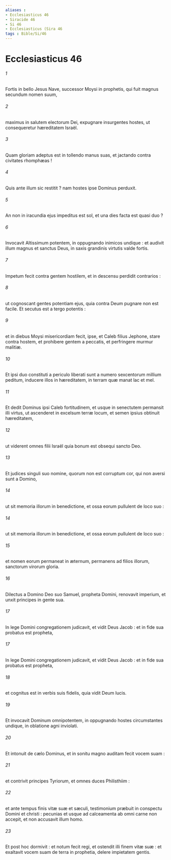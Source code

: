 ```yaml
---
aliases : 
- Ecclesiasticus 46
- Siracide 46
- Si 46
- Ecclesiasticus (Sira 46
tags : Bible/Si/46
---
```


# Ecclesiasticus 46

###### 1
Fortis in bello Jesus Nave, successor Moysi in prophetis, qui fuit magnus secundum nomen suum,
###### 2
maximus in salutem electorum Dei, expugnare insurgentes hostes, ut consequeretur hæreditatem Israël.
###### 3
Quam gloriam adeptus est in tollendo manus suas, et jactando contra civitates rhomphæas !
###### 4
Quis ante illum sic restitit ? nam hostes ipse Dominus perduxit.
###### 5
An non in iracundia ejus impeditus est sol, et una dies facta est quasi duo ?
###### 6
Invocavit Altissimum potentem, in oppugnando inimicos undique : et audivit illum magnus et sanctus Deus, in saxis grandinis virtutis valde fortis.
###### 7
Impetum fecit contra gentem hostilem, et in descensu perdidit contrarios :
###### 8
ut cognoscant gentes potentiam ejus, quia contra Deum pugnare non est facile. Et secutus est a tergo potentis :
###### 9
et in diebus Moysi misericordiam fecit, ipse, et Caleb filius Jephone, stare contra hostem, et prohibere gentem a peccatis, et perfringere murmur malitiæ.
###### 10
Et ipsi duo constituti a periculo liberati sunt a numero sexcentorum millium peditum, inducere illos in hæreditatem, in terram quæ manat lac et mel.
###### 11
Et dedit Dominus ipsi Caleb fortitudinem, et usque in senectutem permansit illi virtus, ut ascenderet in excelsum terræ locum, et semen ipsius obtinuit hæreditatem,
###### 12
ut viderent omnes filii Israël quia bonum est obsequi sancto Deo.
###### 13
Et judices singuli suo nomine, quorum non est corruptum cor, qui non aversi sunt a Domino,
###### 14
ut sit memoria illorum in benedictione, et ossa eorum pullulent de loco suo :
###### 14
ut sit memoria illorum in benedictione, et ossa eorum pullulent de loco suo :
###### 15
et nomen eorum permaneat in æternum, permanens ad filios illorum, sanctorum virorum gloria.
###### 16
Dilectus a Domino Deo suo Samuel, propheta Domini, renovavit imperium, et unxit principes in gente sua.
###### 17
In lege Domini congregationem judicavit, et vidit Deus Jacob : et in fide sua probatus est propheta,
###### 17
In lege Domini congregationem judicavit, et vidit Deus Jacob : et in fide sua probatus est propheta,
###### 18
et cognitus est in verbis suis fidelis, quia vidit Deum lucis.
###### 19
Et invocavit Dominum omnipotentem, in oppugnando hostes circumstantes undique, in oblatione agni inviolati.
###### 20
Et intonuit de cælo Dominus, et in sonitu magno auditam fecit vocem suam :
###### 21
et contrivit principes Tyriorum, et omnes duces Philisthiim :
###### 22
et ante tempus finis vitæ suæ et sæculi, testimonium præbuit in conspectu Domini et christi : pecunias et usque ad calceamenta ab omni carne non accepit, et non accusavit illum homo.
###### 23
Et post hoc dormivit : et notum fecit regi, et ostendit illi finem vitæ suæ : et exaltavit vocem suam de terra in prophetia, delere impietatem gentis.
